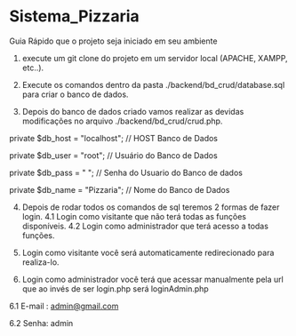 # Sistema_Pizzaria

Guia Rápido que o projeto seja iniciado em seu ambiente


1. execute um git clone do projeto em um servidor local (APACHE, XAMPP, etc..).

2. Execute os comandos dentro da pasta ./backend/bd_crud/database.sql para criar o banco de dados.

3. Depois do banco de dados criado vamos realizar as devidas modificações no arquivo ./backend/bd_crud/crud.php.

private $db_host = "localhost"; // HOST Banco de Dados

private $db_user = "root"; // Usuário do Banco de Dados

private $db_pass = " "; // Senha do Usuario do Banco de dados

private $db_name = "Pizzaria"; // Nome do Banco de Dados

4. Depois de rodar todos os comandos de sql teremos 2 formas de fazer login.
4.1 Login como visitante que não terá todas as funções disponíveis.
4.2 Login como administrador que terá acesso a todas funções.

5. Login como visitante você será automaticamente redirecionado para realiza-lo.

6. Login como administrador você terá que acessar manualmente pela url que ao invés de ser login.php será loginAdmin.php

6.1 E-mail : admin@gmail.com

6.2 Senha: admin

